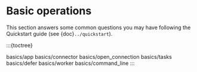 # Basic operations

This section answers some common questions you may have following the
Quickstart guide (see {doc}`../quickstart`).

:::{toctree}

basics/app
basics/connector
basics/open_connection
basics/tasks
basics/defer
basics/worker
basics/command_line
:::
